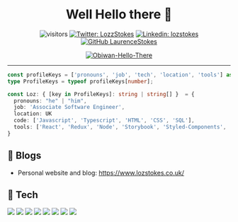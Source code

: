 <h1 align="center"> Well Hello there 👋 </h1>

<div align="center">

![visitors](https://visitor-badge.laobi.icu/badge?page_id=LaurenceStokes.LaurenceStokes)
[![Twitter: LozzStokes](https://img.shields.io/twitter/follow/LozzStokes?style=social)](https://twitter.com/LozzStokes)
[![Linkedin: lozstokes](https://img.shields.io/badge/-lozstokes-blue?style=flat-square&logo=Linkedin&logoColor=white&link=https://www.linkedin.com/in/lozstokes/)](https://www.linkedin.com/in/lozstokes/)
[![GitHub LaurenceStokes](https://img.shields.io/github/followers/LaurenceStokes?label=follow&style=social)](https://github.com/LaurenceStokes)

[![Obiwan-Hello-There](https://media.giphy.com/media/Nx0rz3jtxtEre/giphy.gif)](https://www.youtube.com/watch?v=eaEMSKzqGAg)
     
</div>

<hr />

```typescript
const profileKeys = ['pronouns', 'job', 'tech', 'location', 'tools'] as const;
type ProfileKeys = typeof profileKeys[number];

const Loz: { [key in ProfileKeys]: string | string[] }  = {
  pronouns: "he" | "him",
  job: 'Associate Software Engineer',
  location: UK
  code: ['Javascript', 'Typescript', 'HTML', 'CSS', 'SQL'],
  tools: ['React', 'Redux', 'Node', 'Storybook', 'Styled-Components', 'Jest', 'Docker', 'Kubernetes', 'InversifyJs', 'Angular'],
}
```

## 📝 Blogs

- Personal website and blog: https://www.lozstokes.co.uk/

## 🔧 Tech

![](https://img.shields.io/badge/OS-Linux-informational?style=flat&logo=linux&logoColor=white&color=6aa6f8)
![](https://img.shields.io/badge/Editor-VS_Code-informational?style=flat&logo=visual-studio-code&logoColor=white&color=6aa6f8)
![](https://img.shields.io/badge/Code-JavaScript-informational?style=flat&logo=javascript&logoColor=white&color=6aa6f8)
![](https://img.shields.io/badge/Code-React-informational?style=flat&logo=react&logoColor=white&color=6aa6f8)
![](https://img.shields.io/badge/Shell-Bash-informational?style=flat&logo=gnu-bash&logoColor=white&color=6aa6f8)
![](https://img.shields.io/badge/Tools-PostgreSQL-informational?style=flat&logo=postgresql&logoColor=white&color=6aa6f8)
![](https://img.shields.io/badge/Tools-Docker-informational?style=flat&logo=docker&logoColor=white&color=6aa6f8)
![](https://img.shields.io/badge/Tools-Kubernetes-informational?style=flat&logo=kubernetes&logoColor=white&color=6aa6f8)

<!--
**LaurenceStokes/LaurenceStokes** is a ✨ _special_ ✨ repository because its `README.md` (this file) appears on your GitHub profile.

Here are some ideas to get you started:

- 🔭 I’m currently working on ...
- 🌱 I’m currently learning ...
- 👯 I’m looking to collaborate on ...
- 🤔 I’m looking for help with ...
- 💬 Ask me about ...
- 📫 How to reach me: ...
- 😄 Pronouns: ...
- ⚡ Fun fact: ...
-->
